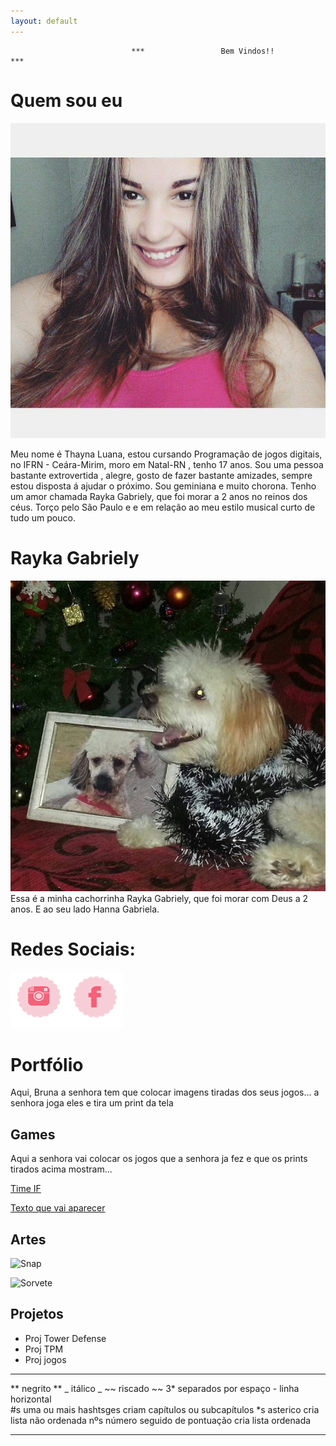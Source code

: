 ```yaml
---
layout: default
---
```

                               ***                 Bem Vindos!!                ***


# Quem sou eu 


[![](thay.jpg)]() 

  Meu nome é Thayna Luana, estou cursando Programação de jogos digitais, no IFRN - Ceára-Mirim, moro em Natal-RN , tenho 17 anos.
  Sou uma pessoa bastante extrovertida , alegre, gosto de fazer bastante amizades, sempre estou disposta á  ajudar o próximo.
  Sou geminiana e muito chorona. Tenho um amor chamada Rayka Gabriely, que foi morar a 2 anos no reinos dos céus. Torço pelo São Paulo e  e em relação ao meu estilo musical curto de tudo um pouco. 
  # Rayka Gabriely
[![](rayka.jpg)]() 
            Essa é a minha cachorrinha Rayka Gabriely, que foi morar com Deus a 2 anos. E ao seu lado Hanna Gabriela.

# Redes Sociais: 
[![](inst.png)](https://www.instagram.com/thaynaluana2/)[![](face.png)](https://www.facebook.com/thayna.luana.3)

# Portfólio
  Aqui, Bruna a senhora tem que colocar imagens tiradas dos seus jogos... a senhora joga eles e tira um print da tela

## Games
  Aqui a senhora vai colocar os jogos que a senhora ja fez e que os prints tirados acima mostram...


[Time IF](https://ortegagamer.github.io/home)

[Texto que vai aparecer](link)

## Artes

![Snap](https://i.pinimg.com/originals/83/13/af/8313afd5cfeb799e37cb5c5c7e58c516.png)

![Sorvete](https://i.pinimg.com/736x/c6/cc/34/c6cc3499b42a7019598df83478cf3822.jpg)

## Projetos

* Proj Tower Defense
* Proj TPM
* Proj jogos

* * *

** negrito  **
_ itálico  _
~~ riscado  ~~
3* separados por espaço - linha horizontal  
#s uma ou mais hashtsges criam capítulos ou subcapítulos
*s asterico cria lista não ordenada
nºs número seguido de pontuação cria lista ordenada

* * *

